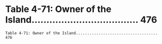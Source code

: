 # Table 4-71: Owner of the Island.................................... 476

```
Table 4-71: Owner of the Island.................................... 476

```

